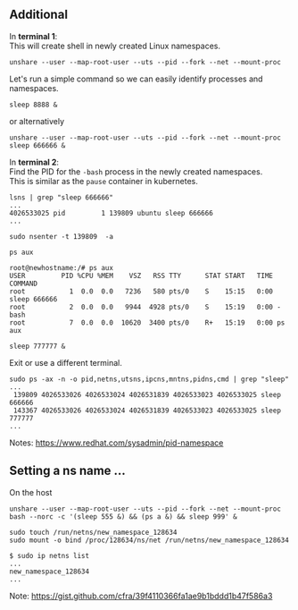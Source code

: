 ## Additional
In **terminal 1**:<br>
This will create shell in newly created Linux namespaces.
```
unshare --user --map-root-user --uts --pid --fork --net --mount-proc
```
Let's run a simple command so we can easily identify processes and namespaces.
```
sleep 8888 &
```
or alternatively
```
unshare --user --map-root-user --uts --pid --fork --net --mount-proc sleep 666666 &
```

In **terminal 2**: <br>
Find the PID for the `-bash` process in the newly created namespaces.<br>
This is similar as the `pause` container in kubernetes.
```
lsns | grep "sleep 666666"
...
4026533025 pid         1 139809 ubuntu sleep 666666
...
```
```
sudo nsenter -t 139809  -a
```
```
ps aux
```
```
root@newhostname:/# ps aux
USER         PID %CPU %MEM    VSZ   RSS TTY      STAT START   TIME COMMAND
root           1  0.0  0.0   7236   580 pts/0    S    15:15   0:00 sleep 666666
root           2  0.0  0.0   9944  4928 pts/0    S    15:19   0:00 -bash
root           7  0.0  0.0  10620  3400 pts/0    R+   15:19   0:00 ps aux
```
```
sleep 777777 &
```
Exit or use a different terminal.
```
sudo ps -ax -n -o pid,netns,utsns,ipcns,mntns,pidns,cmd | grep "sleep"
...
 139809 4026533026 4026533024 4026531839 4026533023 4026533025 sleep 666666
 143367 4026533026 4026533024 4026531839 4026533023 4026533025 sleep 777777
...
```
Notes: https://www.redhat.com/sysadmin/pid-namespace <br>
## Setting a ns name ...
On the host
```
unshare --user --map-root-user --uts --pid --fork --net --mount-proc bash --norc -c '(sleep 555 &) && (ps a &) && sleep 999' &
```

```
sudo touch /run/netns/new_namespace_128634
sudo mount -o bind /proc/128634/ns/net /run/netns/new_namespace_128634
```
```
$ sudo ip netns list
...
new_namespace_128634
...
```
Note: https://gist.github.com/cfra/39f4110366fa1ae9b1bddd1b47f586a3
